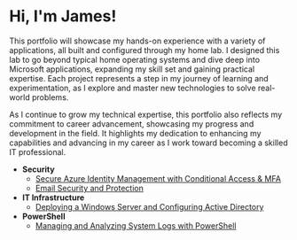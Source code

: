 # Hi, I'm James!

This portfolio will showcase my hands-on experience with a variety of applications, all built and configured through my home lab. I designed this lab to go beyond typical home operating systems and dive deep into Microsoft applications, expanding my skill set and gaining practical expertise. Each project represents a step in my journey of learning and experimentation, as I explore and master new technologies to solve real-world problems.

As I continue to grow my technical expertise, this portfolio also reflects my commitment to career advancement, showcasing my progress and development in the field. It highlights my dedication to enhancing my capabilities and advancing in my career as I work toward becoming a skilled IT professional.

- <b>Security</b>
  - [Secure Azure Identity Management with Conditional Access & MFA](https://github.com/jwnfld3/idmgmt.git)
  - [Email Security and Protection](https://github.com/jwnfld3/email-security)
- <b>IT Infrastructure</b>
  - [Deploying a Windows Server and Configuring Active Directory](https://github.com/jwnfld3/windows-server-setup) <b><i></b></i>
- <b>PowerShell</b>
  - [Managing and Analyzing System Logs with PowerShell](https://github.com/jwnfld3/sys-log)
  
  



<!--


